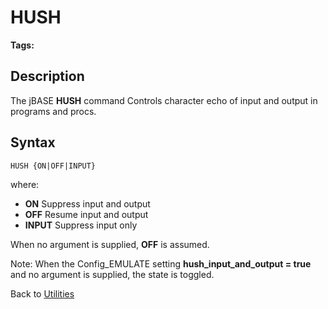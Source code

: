 # HUSH

<PageHeader />

**Tags:**
<badge text='input supression' vertical='middle' />

## Description

The jBASE **HUSH** command Controls character echo of input and output in programs and procs.

## Syntax

```
HUSH {ON|OFF|INPUT}
```

where:

- **ON** Suppress input and output
- **OFF** Resume input and output
- **INPUT** Suppress input only

When no argument is supplied, **OFF** is assumed.

Note: When the Config\_EMULATE setting **hush\_input\_and\_output = true** and no argument is supplied, the state is toggled.

Back to [Utilities](./../utilities)
